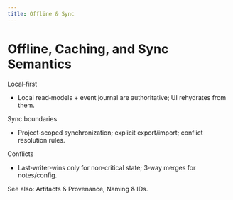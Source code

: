 ```yaml
---
title: Offline & Sync
---
```


# Offline, Caching, and Sync Semantics

Local‑first
- Local read‑models + event journal are authoritative; UI rehydrates from them.

Sync boundaries
- Project‑scoped synchronization; explicit export/import; conflict resolution rules.

Conflicts
- Last‑writer‑wins only for non‑critical state; 3‑way merges for notes/config.

See also: Artifacts & Provenance, Naming & IDs.

